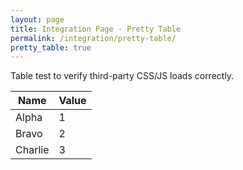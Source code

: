 ```yaml
---
layout: page
title: Integration Page - Pretty Table
permalink: /integration/pretty-table/
pretty_table: true
---
```


Table test to verify third-party CSS/JS loads correctly.

<table data-toggle="table">
  <thead>
    <tr>
      <th data-sortable="true">Name</th>
      <th data-sortable="true">Value</th>
    </tr>
  </thead>
  <tbody>
    <tr><td>Alpha</td><td>1</td></tr>
    <tr><td>Bravo</td><td>2</td></tr>
    <tr><td>Charlie</td><td>3</td></tr>
  </tbody>
</table>
